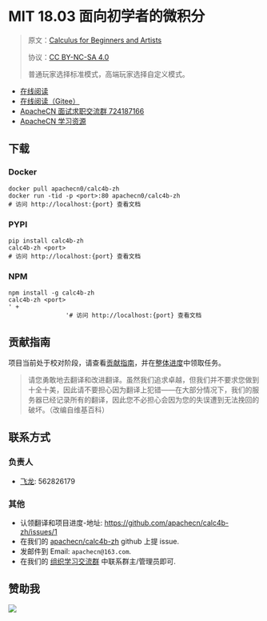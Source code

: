 # MIT 18.03 面向初学者的微积分

> 原文：[Calculus for Beginners and Artists](http://math.mit.edu/~djk/calculus_beginners/index.html)
> 
> 协议：[CC BY-NC-SA 4.0](http://creativecommons.org/licenses/by-nc-sa/4.0/)
> 
> 普通玩家选择标准模式，高端玩家选择自定义模式。

* [在线阅读](https://calc4b.apachecn.org)
* [在线阅读（Gitee）](https://apachecn.gitee.io/calc4b-zh/)
* [ApacheCN 面试求职交流群 724187166](https://jq.qq.com/?_wv=1027&k=54ujcL3)
* [ApacheCN 学习资源](http://www.apachecn.org/)

## 下载

### Docker

```
docker pull apachecn0/calc4b-zh
docker run -tid -p <port>:80 apachecn0/calc4b-zh
# 访问 http://localhost:{port} 查看文档
```

### PYPI

```
pip install calc4b-zh
calc4b-zh <port>
# 访问 http://localhost:{port} 查看文档
```

### NPM

```
npm install -g calc4b-zh
calc4b-zh <port>
' + 
                '# 访问 http://localhost:{port} 查看文档
```

## 贡献指南

项目当前处于校对阶段，请查看[贡献指南](CONTRIBUTING.md)，并在[整体进度](https://github.com/apachecn/calc4b-zh/issues/1)中领取任务。

> 请您勇敢地去翻译和改进翻译。虽然我们追求卓越，但我们并不要求您做到十全十美，因此请不要担心因为翻译上犯错——在大部分情况下，我们的服务器已经记录所有的翻译，因此您不必担心会因为您的失误遭到无法挽回的破坏。（改编自维基百科）

## 联系方式

### 负责人

* [飞龙](https://github.com/wizardforcel): 562826179

### 其他

*   认领翻译和项目进度-地址: <https://github.com/apachecn/calc4b-zh/issues/1>
*   在我们的 [apachecn/calc4b-zh](https://github.com/apachecn/calc4b-zh) github 上提 issue.
*   发邮件到 Email: `apachecn@163.com`.
*   在我们的 [组织学习交流群](http://www.apachecn.org/organization/348.html) 中联系群主/管理员即可.

## 赞助我

![](https://img-blog.csdnimg.cn/20200112005920729.png)
